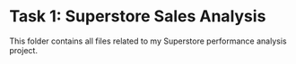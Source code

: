 # Task 1: Superstore Sales Analysis
This folder contains all files related to my Superstore performance analysis project.
